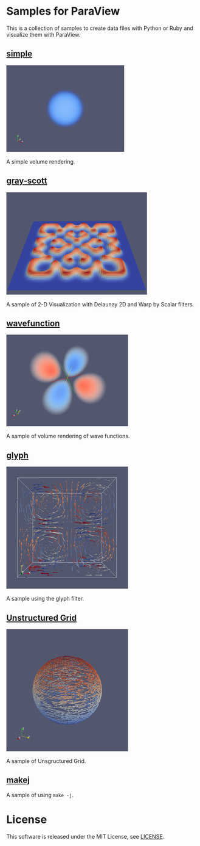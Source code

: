 # Samples for ParaView

This is a collection of samples to create data files with Python or Ruby and visualize them with ParaView.

## [simple](simple)

![Simple](fig/simple.png)

A simple volume rendering.

## [gray-scott](gray-scott)

![Gray-Scott](fig/gray-scott.png)

A sample of 2-D Visualization with Delaunay 2D and Warp by Scalar filters.

## [wavefunction](wavefunction)

![Wavefunction](fig/wavefunction.png)

A sample of volume rendering of wave functions.

## [glyph](glyph)

![glyph](fig/glyph.png)

A sample using the glyph filter.

## [Unstructured Grid](unstructured)

![unstructured](fig/unstructured.png)

A sample of Unsgructured Grid.

## [makej](makej)

A sample of using `make -j`.

# License

This software is released under the MIT License, see [LICENSE](LICENSE).
